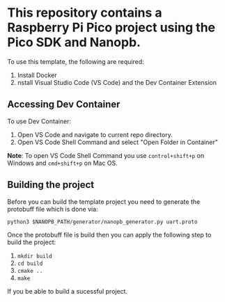 # This repository contains a Raspberry Pi Pico project using the Pico SDK and Nanopb.

To use this template, the following are required:

1. Install Docker
2. nstall Visual Studio Code (VS Code) and the Dev Container Extension

## Accessing Dev Container

To use Dev Container:

1. Open VS Code and navigate to current repo directory.
2. Open VS Code Shell Command and select "Open Folder in Container"

**Note**: To open VS Code Shell Command you use `control+shift+p` on Windows and `cmd+shift+p` on Mac OS.


## Building the project

Before you can build the template project you need to generate the protobuff file which is done via:

```
python3 $NANOPB_PATH/generator/nanopb_generator.py uart.proto 
```

Once the protobuff file is build then you can apply the following step to build the project:
1. `mkdir build`
2. `cd build`
3. `cmake ..`
4. `make`

If you be able to build a sucessful project.